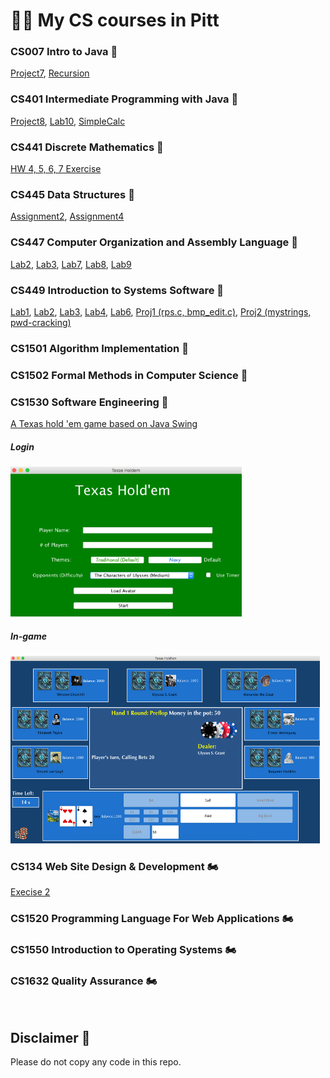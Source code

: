 # 👨‍💻 My CS courses in Pitt

### CS007 Intro to Java 🏁
   [Project7](/cs007/Project7.java), [Recursion](/cs007/Recursion.java)
### CS401 Intermediate Programming with Java 🏁
   [Project8](/cs401/Project8), [Lab10](/cs401/Lab10), [SimpleCalc](/cs401/SimpleCalc.java)
### CS441 Discrete Mathematics 🏁
   [HW 4, 5, 6, 7 Exercise](/cs441)
### CS445 Data Structures 🏁
   [Assignment2](/cs445/Assignment2), [Assignment4](/cs445/Assignment4)
### CS447 Computer Organization and Assembly Language 🏁
   [Lab2](/cs447/lab2), [Lab3](/cs447/lab3), [Lab7](/cs447/lab7), [Lab8](/cs447/lab8), [Lab9](/cs447/lab9)
### CS449 Introduction to Systems Software 🏁
   [Lab1](/cs449/lab1.c), [Lab2](/cs449/lab2.c), [Lab3](/cs449/lab1.c), [Lab4](/cs449/lab4.c), [Lab6](/cs449/lab6.c), [Proj1 (rps.c, bmp_edit.c)](/cs449/proj1), [Proj2 (mystrings, pwd-cracking)](/cs449/proj2)
### CS1501 Algorithm Implementation 🏁
### CS1502 Formal Methods in Computer Science 🏁
### CS1530 Software Engineering 🏁
   [A Texas hold 'em game based on Java Swing](https://github.com/kuesugi/Texas-holdem/)
   ##### Login
   <img src="/examples/Login.png" alt="Login" height="240" width="370"/>
   
   ##### In-game
   <img src="/examples/in-game.png" alt="In-game" height="300" width="495"/>
   
### CS134 Web Site Design & Development 🏍️
   [Execise 2](/cs134/e2)
### CS1520 Programming Language For Web Applications 🏍️
### CS1550 Introduction to Operating Systems 🏍️
### CS1632 Quality Assurance 🏍️
<br>

## Disclaimer 💬
Please do not copy any code in this repo.
